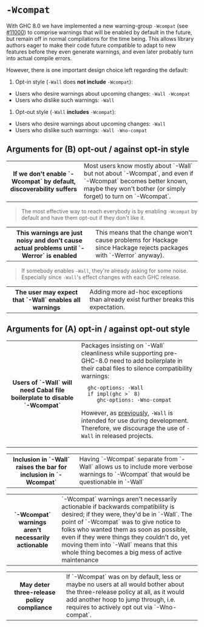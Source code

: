 # `-Wcompat`



With GHC 8.0 we have implemented a new warning-group `-Wcompat` (see
[\#11000](https://gitlab.staging.haskell.org/ghc/ghc/issues/11000)) to comprise warnings that will be enabled by default in the
future, but remain off in normal compilations for the time
being. This allows library authors eager to make their code future
compatible to adapt to new features before they even generate
warnings, and even later probably turn into actual compile errors.



However, there is one important design choice left regarding the default:


1. Opt-in style  (`-Wall` does **not include** `-Wcompat`):

  - Users who desire warnings about upcoming changes: `-Wall -Wcompat`
  - Users who dislike such warnings: `-Wall`

1. Opt-out style (`-Wall` **includes** `-Wcompat`):

  - Users who desire warnings about upcoming changes: `-Wall`
  - Users who dislike such warnings: `-Wall -Wno-compat`

## Arguments **for (B) opt-out** / against opt-in style


<table><tr><th>If we don't enable `-Wcompat` by default, discoverability suffers</th>
<td>
Most users know mostly about `-Wall` but not about
`-Wcompat`, and even if `-Wcompat` becomes better known, maybe they
won't bother (or simply forget) to turn on `-Wcompat`.
</td></tr></table>


>
>
> The most effective way to reach everybody is by enabling `-Wcompat`
> by default and have them opt-out if they don't like it.
>
>

<table><tr><th>This warnings are just noisy and don't cause actual problems until `-Werror` is enabled</th>
<td>
This means that the change won't cause problems for Hackage since Hackage rejects packages with `-Werror` anyway).
</td></tr></table>


>
>
> If somebody enables `-Wall`, they're already asking for some noise.
> Especially since `-Wall`'s effect changes with each GHC release.
>
>

<table><tr><th>The user may expect that `-Wall` enables all warnings</th>
<td>
Adding more ad-hoc exceptions than already exist further breaks this expectation.
</td></tr></table>


## Arguments **for (A) opt-in** / against opt-out style


<table><tr><th>Users of `-Wall` will need Cabal file boilerplate to disable `-Wcompat`</th>
<td>
Packages insisting on `-Wall` cleanliness while supporting pre-GHC-8.0 need to add boilerplate
in their cabal files to silence compatibility warnings:

```wiki
  ghc-options: -Wall
  if impl(ghc >` 8)
     ghc-options: -Wno-compat
```

However, as [
previously](https://mail.haskell.org/pipermail/ghc-devs/2016-January/010955.html|stated),
`-Wall` is intended for use during development. Therefore, we discourage the use of `-Wall`
in released projects.
</td></tr></table>


<table><tr><th>Inclusion in `-Wall` raises the bar for inclusion in `-Wcompat`</th>
<td>
Having `-Wcompat` separate from `-Wall` allows us to include
more verbose warnings to `-Wcompat` that would be questionable in `-Wall`
</td></tr></table>


<table><tr><th>`-Wcompat` warnings aren't necessarily actionable</th>
<td>
`-Wcompat` warnings aren't necessarily actionable if backwards
compatibility is desired; if they were, they'd be in `-Wall`. The
point of `-Wcompat` was to give notice to folks who wanted them as soon
as possible, even if they were things they couldn't do, yet moving
them into `-Wall` means that this whole thing becomes a big mess of
active maintenance
</td></tr></table>


<table><tr><th>May deter three-release policy compliance</th>
<td>
If `-Wcompat` was on by default, less or maybe no users at all would
bother about the three-release policy at all, as it would add another
hoop to jump through, i.e.  requires to actively opt out via
`-Wno-compat`.
</td></tr></table>


